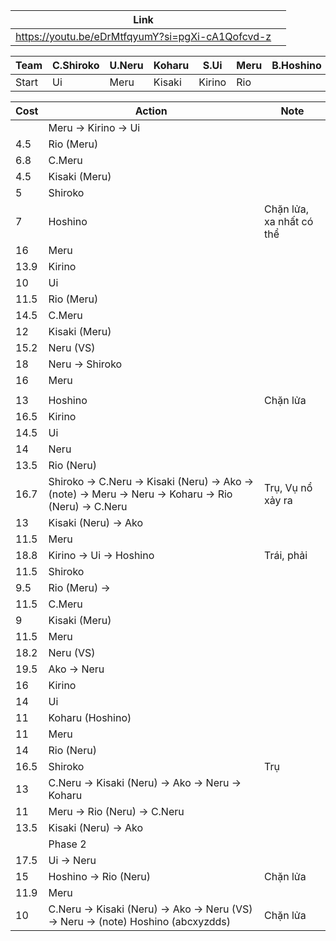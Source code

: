
| Link                                             |     |
| ------------------------------------------------ | --- |
| https://youtu.be/eDrMtfqyumY?si=pgXi-cA1Qofcvd-z |     |

| Team  | C.Shiroko | U.Neru | Koharu | S.Ui   | Meru | B.Hoshino | Kisaki | Ako | S.Kirino | Rio |
| ----- | --------- | ------ | ------ | ------ | ---- | --------- | ------ | --- | -------- | --- |
| Start | Ui        | Meru   | Kisaki | Kirino | Rio  |           |        |     |          |     |

| Cost | Action                                                                                                | Note                     |
| ---- | ----------------------------------------------------------------------------------------------------- | ------------------------ |
|      | Meru -> Kirino -> Ui                                                                                  |                          |
| 4.5  | Rio (Meru)                                                                                            |                          |
| 6.8  | C.Meru                                                                                                |                          |
| 4.5  | Kisaki (Meru)                                                                                         |                          |
| 5    | Shiroko                                                                                               |                          |
| 7    | Hoshino                                                                                               | Chặn lửa, xa nhất có thể |
| 16   | Meru                                                                                                  |                          |
| 13.9 | Kirino                                                                                                |                          |
| 10   | Ui                                                                                                    |                          |
| 11.5 | Rio (Meru)                                                                                            |                          |
| 14.5 | C.Meru                                                                                                |                          |
| 12   | Kisaki (Meru)                                                                                         |                          |
| 15.2 | Neru (VS)                                                                                             |                          |
| 18   | Neru -> Shiroko                                                                                       |                          |
| 16   | Meru                                                                                                  |                          |
|      |                                                                                                       |                          |
| 13   | Hoshino                                                                                               | Chặn lửa                 |
| 16.5 | Kirino                                                                                                |                          |
| 14.5 | Ui                                                                                                    |                          |
| 14   | Neru                                                                                                  |                          |
| 13.5 | Rio (Neru)                                                                                            |                          |
| 16.7 | Shiroko -> C.Neru -> Kisaki (Neru) -> Ako -> (note) -> Meru -> Neru -> Koharu -> Rio (Neru) -> C.Neru | Trụ, Vụ nổ xảy ra        |
| 13   | Kisaki (Neru) -> Ako                                                                                  |                          |
| 11.5 | Meru                                                                                                  |                          |
| 18.8 | Kirino -> Ui -> Hoshino                                                                               | Trái, phải               |
| 11.5 | Shiroko                                                                                               |                          |
| 9.5  | Rio (Meru) ->                                                                                         |                          |
| 11.5 | C.Meru                                                                                                |                          |
| 9    | Kisaki (Meru)                                                                                         |                          |
| 11.5 | Meru                                                                                                  |                          |
| 18.2 | Neru (VS)                                                                                             |                          |
| 19.5 | Ako -> Neru                                                                                           |                          |
| 16   | Kirino                                                                                                |                          |
| 14   | Ui                                                                                                    |                          |
| 11   | Koharu (Hoshino)                                                                                      |                          |
| 11   | Meru                                                                                                  |                          |
| 14   | Rio (Neru)                                                                                            |                          |
| 16.5 | Shiroko                                                                                               | Trụ                      |
| 13   | C.Neru -> Kisaki (Neru) -> Ako -> Neru -> Koharu                                                      |                          |
| 11   | Meru -> Rio (Neru) -> C.Neru                                                                          |                          |
| 13.5 | Kisaki (Neru) -> Ako                                                                                  |                          |
|      | Phase 2                                                                                               |                          |
| 17.5 | Ui -> Neru                                                                                            |                          |
| 15   | Hoshino -> Rio (Neru)                                                                                 | Chặn lửa                 |
| 11.9 | Meru                                                                                                  |                          |
| 10   | C.Neru -> Kisaki (Neru) -> Ako -> Neru (VS) -> Neru -> (note) Hoshino (abcxyzdds)                                 | Chặn lửa                 |


 